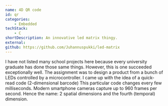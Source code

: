```yaml
---
name: 4D QR code
id: qr
categories:
    - Embedded
techStack:
    - C
shortDescription: An innovative led matrix thingy.
external:
github: https://github.com/Juhannuspukki/led-matrix
---
```


I have not listed many school projects here because every university
graduate has done those same things. However, this is one succeeded exceptionally
well. The assignment was to design a product from a bunch of LEDs controlled by
a microcontroller. I came up with the idea of a quick-read code (2-dimensional barcode)
This particular code changes every few milliseconds. Modern smartphone cameras capture
up to 960 frames per second. Hence the name: 2 spatial dimensions and the fourth
(temporal) dimension.